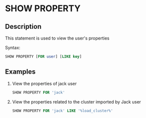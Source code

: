 # SHOW PROPERTY

## Description

This statement is used to view the user's properties

Syntax:

```sql
SHOW PROPERTY [FOR user] [LIKE key]
```

## Examples

1. View the properties of jack user

    ```sql
    SHOW PROPERTY FOR 'jack'
    ```

2. View the properties related to the cluster imported by Jack user

    ```sql
    SHOW PROPERTY FOR 'jack' LIKE '%load_cluster%'
    ```
